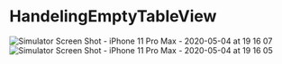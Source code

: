 # HandelingEmptyTableView

![Simulator Screen Shot - iPhone 11 Pro Max - 2020-05-04 at 19 16 07](https://user-images.githubusercontent.com/38103919/80972707-103f7e80-8e3c-11ea-9a56-56ce623ec6d7.png)
![Simulator Screen Shot - iPhone 11 Pro Max - 2020-05-04 at 19 16 05](https://user-images.githubusercontent.com/38103919/80972728-15043280-8e3c-11ea-9dce-077c47ec1ed3.png)
